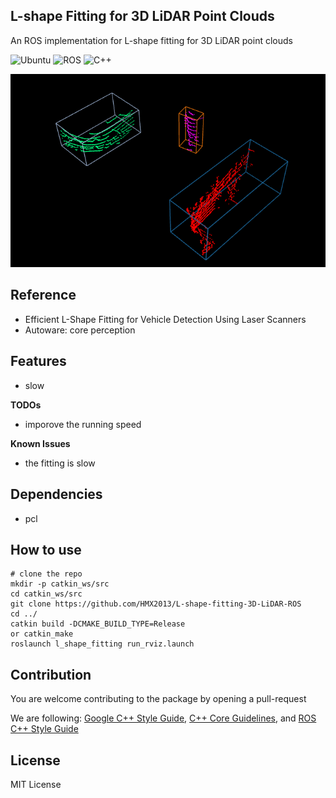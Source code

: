 ## L-shape Fitting for 3D LiDAR Point Clouds
An ROS implementation for L-shape fitting for 3D LiDAR point clouds

![Ubuntu](https://img.shields.io/badge/OS-Ubuntu-informational?style=flat&logo=ubuntu&logoColor=white&color=2bbc8a)
![ROS](https://img.shields.io/badge/Tools-ROS-informational?style=flat&logo=ROS&logoColor=white&color=2bbc8a)
![C++](https://img.shields.io/badge/Code-C++-informational?style=flat&logo=c%2B%2B&logoColor=white&color=2bbc8a)

![demo_1](media/demo_01.png)


## Reference
* Efficient L-Shape Fitting for Vehicle Detection Using Laser Scanners
* Autoware: core perception

## Features
* slow

**TODOs**
* imporove the running speed

**Known Issues**
* the fitting is slow

## Dependencies
* pcl

## How to use
    # clone the repo
    mkdir -p catkin_ws/src
    cd catkin_ws/src
    git clone https://github.com/HMX2013/L-shape-fitting-3D-LiDAR-ROS
    cd ../
    catkin build -DCMAKE_BUILD_TYPE=Release 
    or catkin_make
    roslaunch l_shape_fitting run_rviz.launch

## Contribution
You are welcome contributing to the package by opening a pull-request

We are following: 
[Google C++ Style Guide](https://google.github.io/styleguide/cppguide.html), 
[C++ Core Guidelines](https://isocpp.github.io/CppCoreGuidelines/CppCoreGuidelines#main), 
and [ROS C++ Style Guide](http://wiki.ros.org/CppStyleGuide)

## License
MIT License
